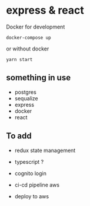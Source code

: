 # express & react

Docker for development

```
docker-compose up
```

or without docker

```
yarn start
```

## something in use

-   postgres
-   sequalize
-   express
-   docker
-   react

## To add

-   redux state management
-   typescript ?

-   cognito login
-   ci-cd pipeline aws
-   deploy to aws
